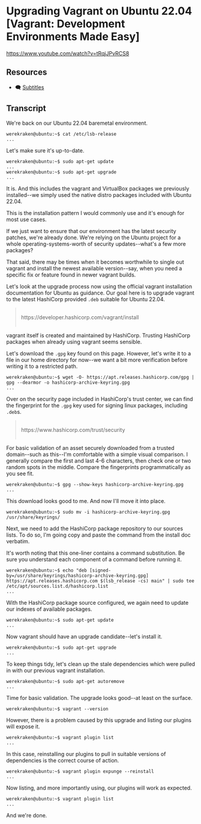 # Upgrading Vagrant on Ubuntu 22.04 [Vagrant: Development Environments Made Easy]

https://www.youtube.com/watch?v=tRqjJPvRCS8

## Resources

* 🗨 [Subtitles](subtitles.srt)

## Transcript

We're back on our Ubuntu 22.04 baremetal environment.
```
werekraken@ubuntu:~$ cat /etc/lsb-release
...
```

Let's make sure it's up-to-date.
```
werekraken@ubuntu:~$ sudo apt-get update
...
werekraken@ubuntu:~$ sudo apt-get upgrade
...
```
It is. And this includes the vagrant and VirtualBox packages we previously installed--we simply used the native distro packages included with Ubuntu 22.04.

This is the installation pattern I would commonly use and it's enough for most use cases.

If we just want to ensure that our environment has the latest security patches, we're already done. We're relying on the Ubuntu project for a whole operating-systems-worth of security updates--what's a few more packages?

That said, there may be times when it becomes worthwhile to single out vagrant and install the newest available version--say, when you need a specific fix or feature found in newer vagrant builds.

Let's look at the upgrade process now using the official vagrant installation documentation for Ubuntu as guidance. Our goal here is to upgrade vagrant to the latest HashiCorp provided `.deb` suitable for Ubuntu 22.04.

> <br>
> https://developer.hashicorp.com/vagrant/install
> <br><br>

vagrant itself is created and maintained by HashiCorp. Trusting HashiCorp packages when already using vagrant seems sensible.

Let's download the `.gpg` key found on this page. However, let's write it to a file in our home directory for now--we want a bit more verification before writing it to a restricted path.
```
werekraken@ubuntu:~$ wget -O- https://apt.releases.hashicorp.com/gpg | gpg --dearmor -o hashicorp-archive-keyring.gpg
...
```

Over on the security page included in HashiCorp's trust center, we can find the fingerprint for the `.gpg` key used for signing linux packages, including `.deb`s.

> <br>
> https://www.hashicorp.com/trust/security
> <br><br>

For basic validation of an asset securely downloaded from a trusted domain--such as this--I'm comfortable with a simple visual comparison. I generally compare the first and last 4-6 characters, then check one or two random spots in the middle. Compare the fingerprints programmatically as you see fit.
```
werekraken@ubuntu:~$ gpg --show-keys hashicorp-archive-keyring.gpg
...
```

This download looks good to me. And now I'll move it into place.
```
werekraken@ubuntu:~$ sudo mv -i hashicorp-archive-keyring.gpg /usr/share/keyrings/
```

Next, we need to add the HashiCorp package repository to our sources lists. To do so, I'm going copy and paste the command from the install doc verbatim.

It's worth noting that this one-liner contains a command substitution. Be sure you understand each component of a command before running it.
```
werekraken@ubuntu:~$ echo "deb [signed-by=/usr/share/keyrings/hashicorp-archive-keyring.gpg] https://apt.releases.hashicorp.com $(lsb_release -cs) main" | sudo tee /etc/apt/sources.list.d/hashicorp.list
...
```

With the HashiCorp package source configured, we again need to update our indexes of available packages.
```
werekraken@ubuntu:~$ sudo apt-get update
...
```

Now vagrant should have an upgrade candidate--let's install it.
```
werekraken@ubuntu:~$ sudo apt-get upgrade
...
```

To keep things tidy, let's clean up the stale dependencies which were pulled in with our previous vagrant installation.
```
werekraken@ubuntu:~$ sudo apt-get autoremove
...
```

Time for basic validation. The upgrade looks good--at least on the surface.
```
werekraken@ubuntu:~$ vagrant --version
```

However, there is a problem caused by this upgrade and listing our plugins will expose it.
```
werekraken@ubuntu:~$ vagrant plugin list
...
```

In this case, reinstalling our plugins to pull in suitable versions of dependencies is the correct course of action.
```
werekraken@ubuntu:~$ vagrant plugin expunge --reinstall
...
```

Now listing, and more importantly using, our plugins will work as expected.
```
werekraken@ubuntu:~$ vagrant plugin list
...
```
And we're done.
